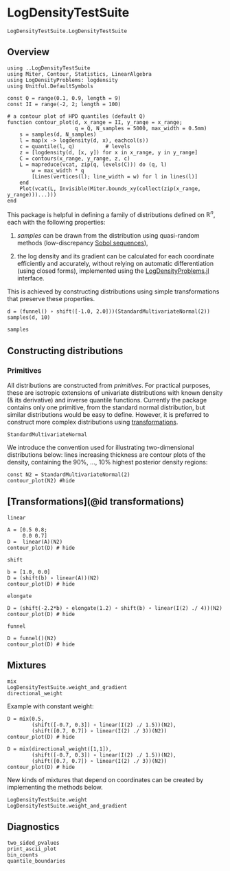 # LogDensityTestSuite

```@docs
LogDensityTestSuite.LogDensityTestSuite
```

## Overview

```@setup all
using ..LogDensityTestSuite
using Miter, Contour, Statistics, LinearAlgebra
using LogDensityProblems: logdensity
using Unitful.DefaultSymbols

const Q = range(0.1, 0.9, length = 9)
const II = range(-2, 2; length = 100)

# a contour plot of HPD quantiles (default Q)
function contour_plot(d, x_range = II, y_range = x_range;
                      q = Q, N_samples = 5000, max_width = 0.5mm)
    s = samples(d, N_samples)
    l = map(x -> logdensity(d, x), eachcol(s))
    c = quantile(l, q)          # levels
    z = [logdensity(d, [x, y]) for x in x_range, y in y_range]
    C = contours(x_range, y_range, z, c)
    L = mapreduce(vcat, zip(q, levels(C))) do (q, l)
        w = max_width * q
        [Lines(vertices(l); line_width = w) for l in lines(l)]
    end
    Plot(vcat(L, Invisible(Miter.bounds_xy(collect(zip(x_range, y_range)))...)))
end
```

This package is helpful in defining a family of distributions defined on $\mathbb{R}^n$, each with the following properties:

1. *samples* can be drawn from the distribution using quasi-random methods (low-discrepancy [Sobol sequences](https://en.wikipedia.org/wiki/Sobol_sequence)),

2. the log density and its gradient can be calculated for each coordinate efficiently and accurately, without relying on automatic differentiation (using closed forms), implemented using the [LogDensityProblems.jl](https://github.com/tpapp/LogDensityProblems.jl) interface.

This is achieved by constructing distributions using simple transformations that preserve these properties.

```@example all
d = (funnel() ∘ shift([-1.0, 2.0]))(StandardMultivariateNormal(2))
samples(d, 10)
```

```@docs
samples
```

## Constructing distributions

### Primitives

All distributions are constructed from *primitives*. For practical purposes, these are isotropic extensions of univariate distributions with known density (& its derivative) and inverse quantile functions. Currently the package contains only one primitive, from the standard normal distribution, but similar distributions would be easy to define. However, it is preferred to construct more complex distributions using [transformations](@ref).

```@docs
StandardMultivariateNormal
```

We introduce the convention used for illustrating two-dimensional distributions below: lines increasing thickness are contour plots of the density, containing the 90%, ..., 10% highest posterior density regions:

```@example all
const N2 = StandardMultivariateNormal(2)
contour_plot(N2) #hide
```

## [Transformations](@id transformations)

```@docs
linear
```

```@example all
A = [0.5 0.8;
     0.0 0.7]
D =  linear(A)(N2)
contour_plot(D) # hide
```

```@docs
shift
```

```@example all
b = [1.0, 0.0]
D = (shift(b) ∘ linear(A))(N2)
contour_plot(D) # hide
```

```@docs
elongate
```

```@example all
D = (shift(-2.2*b) ∘ elongate(1.2) ∘ shift(b) ∘ linear(I(2) ./ 4))(N2)
contour_plot(D) # hide
```

```@docs
funnel
```

```@example all
D = funnel()(N2)
contour_plot(D) # hide
```

## Mixtures

```@docs
mix
LogDensityTestSuite.weight_and_gradient
directional_weight
```

Example with constant weight:

```@example all
D = mix(0.5, 
        (shift([-0.7, 0.3]) ∘ linear(I(2) ./ 1.5))(N2),
        (shift([0.7, 0.7]) ∘ linear(I(2) ./ 3))(N2))
contour_plot(D) # hide        
```


```@example all
D = mix(directional_weight([1,1]), 
        (shift([-0.7, 0.3]) ∘ linear(I(2) ./ 1.5))(N2),
        (shift([0.7, 0.7]) ∘ linear(I(2) ./ 3))(N2))
contour_plot(D) # hide        
```

New kinds of mixtures that depend on coordinates can be created by implementing the methods below.

```@doc
LogDensityTestSuite.weight
LogDensityTestSuite.weight_and_gradient
```

## Diagnostics

```@docs
two_sided_pvalues
print_ascii_plot
bin_counts
quantile_boundaries
```

